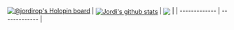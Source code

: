 <!--
**JordiROP/JordiROP** is a ✨ _special_ ✨ repository because its `README.md` (this file) appears on your GitHub profile.

Here are some ideas to get you started:

- 🔭 I’m currently working on ...
- 🌱 I’m currently learning ...
- 👯 I’m looking to collaborate on ...
- 🤔 I’m looking for help with ...
- 💬 Ask me about ...
- 📫 How to reach me: ...
- 😄 Pronouns: ...
- ⚡ Fun fact: ...
-->
[![@jordirop's Holopin board](https://holopin.io/api/user/board?user=jordirop)](https://holopin.io/@jordirop)
| <a href="https://github.com/anuraghazra/github-readme-stats"><img align="center" src="https://github-readme-stats.vercel.app/api?username=jordirop&show_icons=true&theme=tokyonight&include_all_commits=true" alt="Jordi's github stats" /></a> | <a href="https://github.com/anuraghazra/github-readme-stats"><img align="center" src="https://github-readme-stats.vercel.app/api/top-langs/?username=jordirop&theme=tokyonight&layout=compact&langs_count=8" /></a> |
| ------------- | ------------- |
